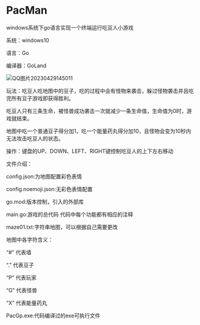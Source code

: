 # PacMan
windows系统下go语言实现一个终端运行吃豆人小游戏

系统：windows10

语言：Go

编译器：GoLand


![QQ图片20230429145011](https://user-images.githubusercontent.com/111231983/235289192-15794acf-99ed-43de-b042-11e217df7936.png)

玩法：吃豆人吃地图中的豆子，吃的过程中会有怪物来袭击，躲过怪物袭击并且吃完所有豆子游戏即获得胜利。

吃豆人只有三条生命，被怪兽成功袭击一次就减少一条生命值，生命值为0时，游戏就结束。

地图中吃一个普通豆子得分加1，吃一个能量药丸得分加10，且怪物会变为10秒内无法攻击吃豆人的状态。

操作：键盘的UP、DOWN、LEFT、RIGHT键控制吃豆人的上下左右移动


文件介绍：

config.json:为地图配置彩色表情

config.noemoji.json:无彩色表情配置

go.mod:版本控制，引入的外部库

main.go:游戏的总代码
代码中每个功能都有相应的注释

maze01.txt:字符串地图，可以根据自己需要更改

地图中各字符含义：

“#” 代表墙

“.” 代表豆子

“P” 代表玩家

“G” 代表怪兽

“X” 代表能量药丸


PacGp.exe:代码编译过的exe可执行文件





